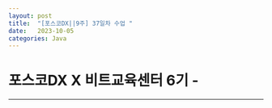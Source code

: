 ```yaml
---
layout: post
title:  "[포스코DX||9주] 37일차 수업 "
date:   2023-10-05
categories: Java
---
```


# 포스코DX X 비트교육센터 6기 - 

---

## 

